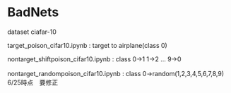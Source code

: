 # BadNets
dataset ciafar-10

target_poison_cifar10.ipynb : target to airplane(class 0)

nontarget_shiftpoison_cifar10.ipynb : class 0→1 1→2 ... 9→0

nontarget_randompoison_cifar10.ipynb : class 0→random(1,2,3,4,5,6,7,8,9)　6/25時点　要修正

